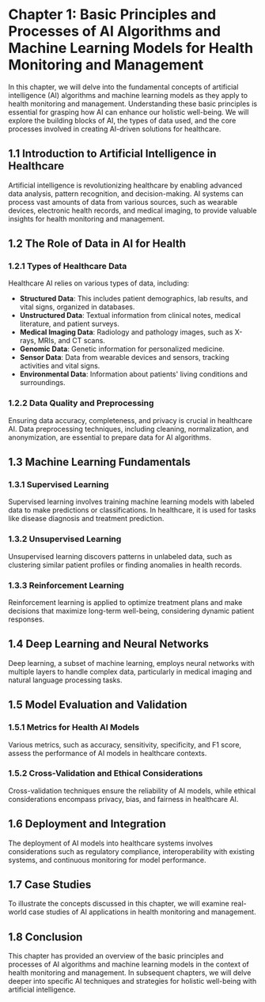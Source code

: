 Chapter 1: Basic Principles and Processes of AI Algorithms and Machine Learning Models for Health Monitoring and Management
===========================================================================================================================

In this chapter, we will delve into the fundamental concepts of artificial intelligence (AI) algorithms and machine learning models as they apply to health monitoring and management. Understanding these basic principles is essential for grasping how AI can enhance our holistic well-being. We will explore the building blocks of AI, the types of data used, and the core processes involved in creating AI-driven solutions for healthcare.

1.1 Introduction to Artificial Intelligence in Healthcare
---------------------------------------------------------

Artificial intelligence is revolutionizing healthcare by enabling advanced data analysis, pattern recognition, and decision-making. AI systems can process vast amounts of data from various sources, such as wearable devices, electronic health records, and medical imaging, to provide valuable insights for health monitoring and management.

1.2 The Role of Data in AI for Health
-------------------------------------

### 1.2.1 Types of Healthcare Data

Healthcare AI relies on various types of data, including:

* **Structured Data**: This includes patient demographics, lab results, and vital signs, organized in databases.
* **Unstructured Data**: Textual information from clinical notes, medical literature, and patient surveys.
* **Medical Imaging Data**: Radiology and pathology images, such as X-rays, MRIs, and CT scans.
* **Genomic Data**: Genetic information for personalized medicine.
* **Sensor Data**: Data from wearable devices and sensors, tracking activities and vital signs.
* **Environmental Data**: Information about patients' living conditions and surroundings.

### 1.2.2 Data Quality and Preprocessing

Ensuring data accuracy, completeness, and privacy is crucial in healthcare AI. Data preprocessing techniques, including cleaning, normalization, and anonymization, are essential to prepare data for AI algorithms.

1.3 Machine Learning Fundamentals
---------------------------------

### 1.3.1 Supervised Learning

Supervised learning involves training machine learning models with labeled data to make predictions or classifications. In healthcare, it is used for tasks like disease diagnosis and treatment prediction.

### 1.3.2 Unsupervised Learning

Unsupervised learning discovers patterns in unlabeled data, such as clustering similar patient profiles or finding anomalies in health records.

### 1.3.3 Reinforcement Learning

Reinforcement learning is applied to optimize treatment plans and make decisions that maximize long-term well-being, considering dynamic patient responses.

1.4 Deep Learning and Neural Networks
-------------------------------------

Deep learning, a subset of machine learning, employs neural networks with multiple layers to handle complex data, particularly in medical imaging and natural language processing tasks.

1.5 Model Evaluation and Validation
-----------------------------------

### 1.5.1 Metrics for Health AI Models

Various metrics, such as accuracy, sensitivity, specificity, and F1 score, assess the performance of AI models in healthcare contexts.

### 1.5.2 Cross-Validation and Ethical Considerations

Cross-validation techniques ensure the reliability of AI models, while ethical considerations encompass privacy, bias, and fairness in healthcare AI.

1.6 Deployment and Integration
------------------------------

The deployment of AI models into healthcare systems involves considerations such as regulatory compliance, interoperability with existing systems, and continuous monitoring for model performance.

1.7 Case Studies
----------------

To illustrate the concepts discussed in this chapter, we will examine real-world case studies of AI applications in health monitoring and management.

1.8 Conclusion
--------------

This chapter has provided an overview of the basic principles and processes of AI algorithms and machine learning models in the context of health monitoring and management. In subsequent chapters, we will delve deeper into specific AI techniques and strategies for holistic well-being with artificial intelligence.
